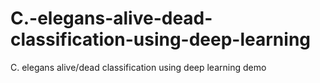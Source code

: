 # C.-elegans-alive-dead-classification-using-deep-learning
C. elegans alive/dead classification using deep learning demo
